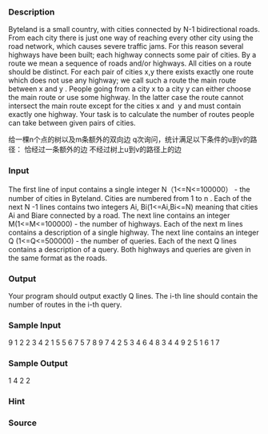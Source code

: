 
### Description
Byteland is a small country, with cities connected by N-1 bidirectional roads. From each city there is just one way of reaching every other city using the road network, which causes severe traffic jams. For this reason several highways have been built; each highway connects some pair of cities. 
By a route we mean a sequence of roads and/or highways. All cities on a route should be distinct. For each pair of cities x,y there exists exactly one route which does not use any highway; we call such a route the main route between x and y . 
People going from a city x to a city y can either choose the main route or use some highway. In the latter case the route cannot intersect the main route except for the cities x and  y and must contain exactly one highway. 
Your task is to calculate the number of routes people can take between given pairs of cities. 

给一棵n个点的树以及m条额外的双向边
q次询问，统计满足以下条件的u到v的路径：
恰经过一条额外的边
不经过树上u到v的路径上的边

### Input

The first line of input contains a single integer N（1<=N<=100000） - the number of cities in Byteland. Cities are numbered from 1 to n . Each of the next N -1 lines contains two integers Ai, Bi(1<=Ai,Bi<=N) meaning that cities Ai and Biare connected by a road. 
The next line contains an integer M(1<=M<=100000) - the number of highways. Each of the next m lines contains a description of a single highway. The next line contains an integer Q (1<=Q<=500000) - the number of queries. Each of the next Q lines contains a description of a query. Both highways and queries are given in the same format as the roads. 

### Output
Your program should output exactly Q lines. The i-th line should contain the number of routes in the i-th query. 

### Sample Input
9
1 2
2 3
4 2
1 5
5 6
7 5
7 8
9 7
4
2 5
3 4
6 4
8 3
4
4 9
2 5
1 6
1 7

### Sample Output
1
4
2
2

### Hint

### Source
